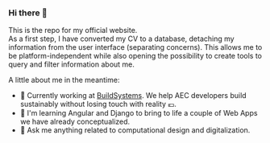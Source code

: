 ### Hi there 👋

This is the repo for my official website.
<br>
As a first step, I have converted my CV to a database, detaching my information from the user interface (separating concerns). This allows me to be platform-independent while also opening the possibility to create tools to query and filter information about me.

A little about me in the meantime:
- 🌲 Currently working at [BuildSystems](https://buildsystems.de/ "Build sustainable. Build smart. Build systems."). We help AEC developers build sustainably without losing touch with reality 💶.
- 📱 I'm learning Angular and Django to bring to life a couple of Web Apps we have already conceptualized.
- 💬 Ask me anything related to computational design and digitalization.



<!--
To do: linktree for social media


**daniel-locatelli/daniel-locatelli** is a ✨ _special_ ✨ repository because its `README.md` (this file) appears on your GitHub profile.

Here are some ideas to get you started:

- 🔭 I’m currently working on ...
- 🌱 I’m currently learning ...
- 👯 I’m looking to collaborate on ...
- 🤔 I’m looking for help with ...
- 💬 Ask me about ...
- 📫 How to reach me: ...
- 😄 Pronouns: ...
- ⚡ Fun fact: ...
-->
